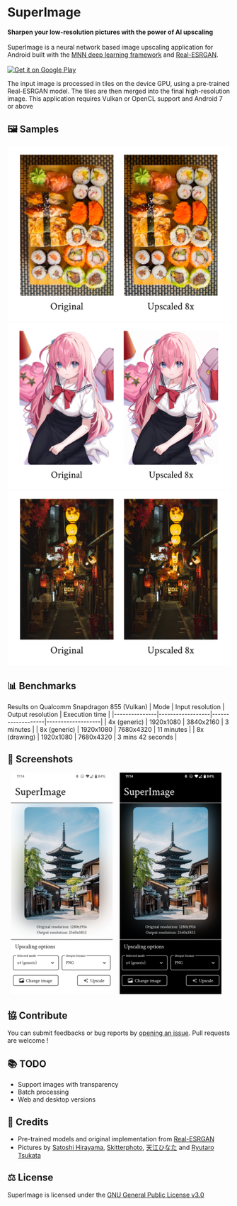# SuperImage
**Sharpen your low-resolution pictures with the power of AI upscaling**<br/><br/>
SuperImage is a neural network based image upscaling application for Android built with the [MNN deep learning framework](https://github.com/alibaba/MNN) and [Real-ESRGAN](https://github.com/xinntao/Real-ESRGAN).<br/><br/>
<a href='https://play.google.com/store/apps/details?id=com.zhenxiang.superimage&pcampaignid=pcampaignidMKT-Other-global-all-co-prtnr-py-PartBadge-Mar2515-1'><img height="100" alt='Get it on Google Play' src='https://play.google.com/intl/en_us/badges/static/images/badges/en_badge_web_generic.png'/></a>

The input image is processed in tiles on the device GPU, using a pre-trained Real-ESRGAN model. The tiles are then merged into the final high-resolution image. This application requires Vulkan or OpenCL support and Android 7 or above

## 🖼 Samples
<div>
  <img src="assets/sample_1.jpg">
  <img src="assets/sample_2.jpg">
  <img src="assets/sample_3.jpg">
</div>

## 📊 Benchmarks
Results on Qualcomm Snapdragon 855 (Vulkan)
| Mode          | Input resolution | Output resolution | Execution time    |
|---------------|------------------|-------------------|-------------------|
| 4x (generic)  | 1920x1080        | 3840x2160         | 3 minutes         |
| 8x (generic)  | 1920x1080        | 7680x4320         | 11 minutes        |
| 8x (drawing)  | 1920x1080        | 7680x4320         | 3 mins 42 seconds |

## 📱 Screenshots
<p>
  <span>&nbsp;</span>
  <img src="assets/screenshot_light.png" width="230">
  <span>&nbsp;&nbsp;</span>
  <img src="assets/screenshot_dark.png" width="230">
  <span>&nbsp;</span>
</p>

## 協 Contribute
You can submit feedbacks or bug reports by [opening an issue](https://github.com/Lucchetto/SuperImage/issues/new). Pull requests are welcome !

## 📚 TODO
- Support images with transparency
- Batch processing
- Web and desktop versions

## 📝 Credits
- Pre-trained models and original implementation from [Real-ESRGAN](https://github.com/xinntao/Real-ESRGAN)
- Pictures by [Satoshi Hirayama](https://www.pexels.com/photo/yasaka-pagoda-in-kyoto-7526805), [Skitterphoto](https://www.pexels.com/photo/food-japanese-food-photography-sushi-9210), [天江ひなた](https://www.pixiv.net/en/artworks/103802719) and [Ryutaro Tsukata](https://www.pexels.com/photo/an-illuminated-lanterns-on-the-street-5745029)

## ⚖️ License
SuperImage is licensed under the [GNU General Public License v3.0](https://www.gnu.org/licenses/gpl-3.0.html)
